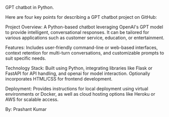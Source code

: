 GPT chatbot in Python.

Here are four key points for describing a GPT chatbot project on GitHub:

Project Overview: A Python-based chatbot leveraging OpenAI's GPT model to provide intelligent, conversational responses. It can be tailored for various applications such as customer service, education, or entertainment.

Features: Includes user-friendly command-line or web-based interfaces, context retention for multi-turn conversations, and customizable prompts to suit specific needs.

Technology Stack: Built using Python, integrating libraries like Flask or FastAPI for API handling, and openai for model interaction. Optionally incorporates HTML/CSS for frontend development.

Deployment: Provides instructions for local deployment using virtual environments or Docker, as well as cloud hosting options like Heroku or AWS for scalable access.

By: Prashant Kumar


